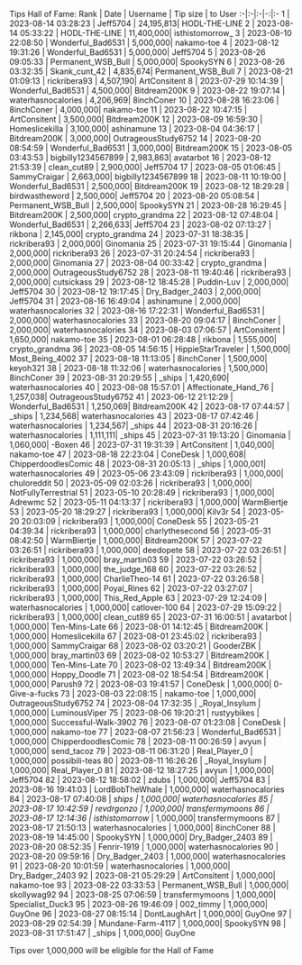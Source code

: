Tips Hall of Fame:
Rank | Date | Username | Tip size | to User
:-|:-|:-|-:|:-
1 | 2023-08-14 03:28:23 | Jeff5704 | 24,195,813| HODL-THE-LINE
2 | 2023-08-14 05:33:22 | HODL-THE-LINE | 11,400,000| isthistomorrow_
3 | 2023-08-10 22:08:50 | Wonderful_Bad6531 | 5,000,000| nakamo-toe
4 | 2023-08-12 19:31:26 | Wonderful_Bad6531 | 5,000,000| Jeff5704
5 | 2023-08-26 09:05:33 | Permanent_WSB_Bull | 5,000,000| SpookySYN
6 | 2023-08-26 03:32:35 | Skank_cunt_42 | 4,835,674| Permanent_WSB_Bull
7 | 2023-08-21 01:09:13 | rickribera93 | 4,507,190| ArtConsitent
8 | 2023-07-29 10:14:39 | Wonderful_Bad6531 | 4,500,000| Bitdream200K
9 | 2023-08-22 19:07:14 | waterhasnocalories | 4,206,969| 8inchConer
10 | 2023-08-28 16:23:06 | 8inchConer | 4,000,000| nakamo-toe
11 | 2023-08-22 10:47:15 | ArtConsitent | 3,500,000| Bitdream200K
12 | 2023-08-09 16:59:30 | Homeslicekilla | 3,100,000| ashinamune
13 | 2023-08-04 04:36:17 | Bitdream200K | 3,000,000| OutrageousStudy6752
14 | 2023-08-20 08:54:59 | Wonderful_Bad6531 | 3,000,000| Bitdream200K
15 | 2023-08-05 03:43:53 | bigbilly1234567899 | 2,983,863| avatarbot
16 | 2023-08-12 21:53:39 | clean_cut89 | 2,900,000| Jeff5704
17 | 2023-08-05 01:06:45 | SammyCraigar | 2,663,000| bigbilly1234567899
18 | 2023-08-11 10:19:00 | Wonderful_Bad6531 | 2,500,000| Bitdream200K
19 | 2023-08-12 18:29:28 | birdwastheword | 2,500,000| Jeff5704
20 | 2023-08-20 05:08:54 | Permanent_WSB_Bull | 2,500,000| SpookySYN
21 | 2023-08-28 16:29:45 | Bitdream200K | 2,500,000| crypto_grandma
22 | 2023-08-12 07:48:04 | Wonderful_Bad6531 | 2,266,633| Jeff5704
23 | 2023-08-02 07:13:27 | rikbona | 2,145,000| crypto_grandma
24 | 2023-07-31 18:38:35 | rickribera93 | 2,000,000| Ginomania
25 | 2023-07-31 19:15:44 | Ginomania | 2,000,000| rickribera93
26 | 2023-07-31 20:24:54 | rickribera93 | 2,000,000| Ginomania
27 | 2023-08-04 00:33:42 | crypto_grandma | 2,000,000| OutrageousStudy6752
28 | 2023-08-11 19:40:46 | rickribera93 | 2,000,000| cutsickass
29 | 2023-08-12 18:45:28 | Puddin-Luv | 2,000,000| Jeff5704
30 | 2023-08-12 19:17:45 | Dry_Badger_2403 | 2,000,000| Jeff5704
31 | 2023-08-16 16:49:04 | ashinamune | 2,000,000| waterhasnocalories
32 | 2023-08-16 17:22:31 | Wonderful_Bad6531 | 2,000,000| waterhasnocalories
33 | 2023-08-20 09:04:17 | 8inchConer | 2,000,000| waterhasnocalories
34 | 2023-08-03 07:06:57 | ArtConsitent | 1,650,000| nakamo-toe
35 | 2023-08-01 06:28:48 | rikbona | 1,555,000| crypto_grandma
36 | 2023-08-05 14:56:15 | HippieStarTraveler | 1,500,000| Most_Being_4002
37 | 2023-08-18 11:13:05 | 8inchConer | 1,500,000| keyoh321
38 | 2023-08-18 11:32:06 | waterhasnocalories | 1,500,000| 8inchConer
39 | 2023-08-31 20:29:55 | _ships | 1,420,690| waterhasnocalories
40 | 2023-08-08 15:57:01 | Affectionate_Hand_76 | 1,257,038| OutrageousStudy6752
41 | 2023-06-12 21:12:29 | Wonderful_Bad6531 | 1,250,069| Bitdream200K
42 | 2023-08-17 07:44:57 | _ships | 1,234,568| waterhasnocalories
43 | 2023-08-17 07:42:46 | waterhasnocalories | 1,234,567| _ships
44 | 2023-08-31 20:16:26 | waterhasnocalories | 1,111,111| _ships
45 | 2023-07-31 19:13:20 | Ginomania | 1,060,000| -Boxen
46 | 2023-07-31 19:31:39 | ArtConsitent | 1,040,000| nakamo-toe
47 | 2023-08-18 22:23:04 | ConeDesk | 1,000,608| ChipperdoodlesComic
48 | 2023-08-31 20:05:13 | _ships | 1,000,001| waterhasnocalories
49 | 2023-05-06 23:43:09 | rickribera93 | 1,000,000| chuloreddit
50 | 2023-05-09 02:03:26 | rickribera93 | 1,000,000| NotFullyTerrestrial
51 | 2023-05-10 20:28:49 | rickribera93 | 1,000,000| Adrewmc
52 | 2023-05-11 04:13:37 | rickribera93 | 1,000,000| WarmBiertje
53 | 2023-05-20 18:29:27 | rickribera93 | 1,000,000| Kilv3r
54 | 2023-05-20 20:03:09 | rickribera93 | 1,000,000| ConeDesk
55 | 2023-05-21 04:39:34 | rickribera93 | 1,000,000| charlythesecond
56 | 2023-05-31 08:42:50 | WarmBiertje | 1,000,000| Bitdream200K
57 | 2023-07-22 03:26:51 | rickribera93 | 1,000,000| deedopete
58 | 2023-07-22 03:26:51 | rickribera93 | 1,000,000| bray_martin03
59 | 2023-07-22 03:26:52 | rickribera93 | 1,000,000| the_judge_168
60 | 2023-07-22 03:26:52 | rickribera93 | 1,000,000| CharlieTheo-14
61 | 2023-07-22 03:26:58 | rickribera93 | 1,000,000| Poyal_Rines
62 | 2023-07-22 03:27:07 | rickribera93 | 1,000,000| This_Red_Apple
63 | 2023-07-29 12:24:09 | waterhasnocalories | 1,000,000| catlover-100
64 | 2023-07-29 15:09:22 | rickribera93 | 1,000,000| clean_cut89
65 | 2023-07-31 16:00:51 | avatarbot | 1,000,000| Ten-Mins-Late
66 | 2023-08-01 14:12:45 | Bitdream200K | 1,000,000| Homeslicekilla
67 | 2023-08-01 23:45:02 | rickribera93 | 1,000,000| SammyCraigar
68 | 2023-08-02 03:20:21 | GooderZBK | 1,000,000| bray_martin03
69 | 2023-08-02 10:53:27 | Bitdream200K | 1,000,000| Ten-Mins-Late
70 | 2023-08-02 13:49:34 | Bitdream200K | 1,000,000| Hoppy_Doodle
71 | 2023-08-02 18:54:54 | Bitdream200K | 1,000,000| Parush9
72 | 2023-08-03 19:41:57 | ConeDesk | 1,000,000| 0-Give-a-fucks
73 | 2023-08-03 22:08:15 | nakamo-toe | 1,000,000| OutrageousStudy6752
74 | 2023-08-04 17:32:35 | _Royal_Insylum | 1,000,000| LuminousViper
75 | 2023-08-06 19:20:21 | rustyybikes | 1,000,000| Successful-Walk-3902
76 | 2023-08-07 01:23:08 | ConeDesk | 1,000,000| nakamo-toe
77 | 2023-08-07 21:56:23 | Wonderful_Bad6531 | 1,000,000| ChipperdoodlesComic
78 | 2023-08-11 00:26:59 | avyun | 1,000,000| send_tacoz
79 | 2023-08-11 06:31:20 | Real_Player_0 | 1,000,000| possibili-teas
80 | 2023-08-11 16:26:26 | _Royal_Insylum | 1,000,000| Real_Player_0
81 | 2023-08-12 18:27:25 | avyun | 1,000,000| Jeff5704
82 | 2023-08-12 18:58:02 | zdubs | 1,000,000| Jeff5704
83 | 2023-08-16 19:41:03 | LordBobTheWhale | 1,000,000| waterhasnocalories
84 | 2023-08-17 07:40:08 | _ships | 1,000,000| waterhasnocalories
85 | 2023-08-17 10:42:59 | revdrgonzo | 1,000,000| transfermymoons
86 | 2023-08-17 12:14:36 | isthistomorrow_ | 1,000,000| transfermymoons
87 | 2023-08-17 21:50:13 | waterhasnocalories | 1,000,000| 8inchConer
88 | 2023-08-19 14:45:00 | SpookySYN | 1,000,000| Dry_Badger_2403
89 | 2023-08-20 08:52:35 | Fenrir-1919 | 1,000,000| waterhasnocalories
90 | 2023-08-20 09:59:16 | Dry_Badger_2403 | 1,000,000| waterhasnocalories
91 | 2023-08-20 10:01:59 | waterhasnocalories | 1,000,000| Dry_Badger_2403
92 | 2023-08-21 05:29:29 | ArtConsitent | 1,000,000| nakamo-toe
93 | 2023-08-22 03:33:53 | Permanent_WSB_Bull | 1,000,000| skollywag92
94 | 2023-08-25 07:06:59 | transfermymoons | 1,000,000| Specialist_Duck3
95 | 2023-08-26 19:46:09 | 002_timmy | 1,000,000| GuyOne
96 | 2023-08-27 08:15:14 | DontLaughArt | 1,000,000| GuyOne
97 | 2023-08-29 02:54:39 | Mundane-Farm-4117 | 1,000,000| SpookySYN
98 | 2023-08-31 17:51:47 | _ships | 1,000,000| GuyOne

Tips over 1,000,000 will be eligible for the Hall of Fame

